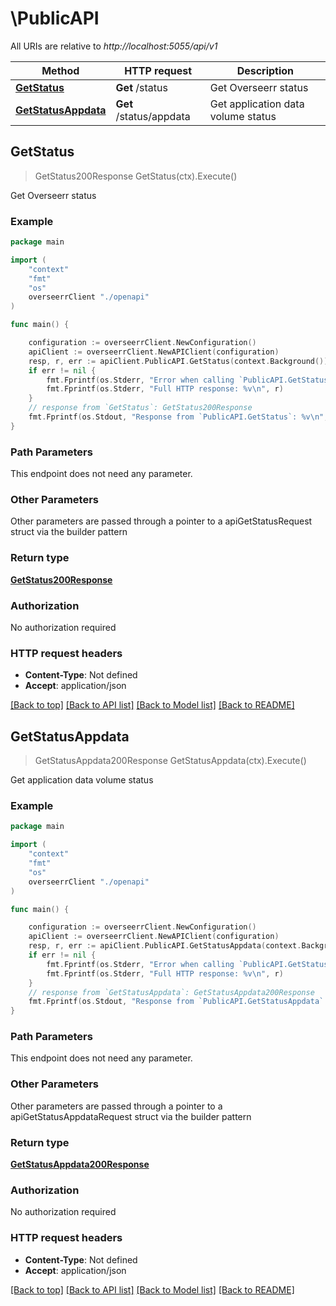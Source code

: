 # \PublicAPI

All URIs are relative to *http://localhost:5055/api/v1*

Method | HTTP request | Description
------------- | ------------- | -------------
[**GetStatus**](PublicAPI.md#GetStatus) | **Get** /status | Get Overseerr status
[**GetStatusAppdata**](PublicAPI.md#GetStatusAppdata) | **Get** /status/appdata | Get application data volume status



## GetStatus

> GetStatus200Response GetStatus(ctx).Execute()

Get Overseerr status



### Example

```go
package main

import (
    "context"
    "fmt"
    "os"
    overseerrClient "./openapi"
)

func main() {

    configuration := overseerrClient.NewConfiguration()
    apiClient := overseerrClient.NewAPIClient(configuration)
    resp, r, err := apiClient.PublicAPI.GetStatus(context.Background()).Execute()
    if err != nil {
        fmt.Fprintf(os.Stderr, "Error when calling `PublicAPI.GetStatus``: %v\n", err)
        fmt.Fprintf(os.Stderr, "Full HTTP response: %v\n", r)
    }
    // response from `GetStatus`: GetStatus200Response
    fmt.Fprintf(os.Stdout, "Response from `PublicAPI.GetStatus`: %v\n", resp)
}
```

### Path Parameters

This endpoint does not need any parameter.

### Other Parameters

Other parameters are passed through a pointer to a apiGetStatusRequest struct via the builder pattern


### Return type

[**GetStatus200Response**](GetStatus200Response.md)

### Authorization

No authorization required

### HTTP request headers

- **Content-Type**: Not defined
- **Accept**: application/json

[[Back to top]](#) [[Back to API list]](../README.md#documentation-for-api-endpoints)
[[Back to Model list]](../README.md#documentation-for-models)
[[Back to README]](../README.md)


## GetStatusAppdata

> GetStatusAppdata200Response GetStatusAppdata(ctx).Execute()

Get application data volume status



### Example

```go
package main

import (
    "context"
    "fmt"
    "os"
    overseerrClient "./openapi"
)

func main() {

    configuration := overseerrClient.NewConfiguration()
    apiClient := overseerrClient.NewAPIClient(configuration)
    resp, r, err := apiClient.PublicAPI.GetStatusAppdata(context.Background()).Execute()
    if err != nil {
        fmt.Fprintf(os.Stderr, "Error when calling `PublicAPI.GetStatusAppdata``: %v\n", err)
        fmt.Fprintf(os.Stderr, "Full HTTP response: %v\n", r)
    }
    // response from `GetStatusAppdata`: GetStatusAppdata200Response
    fmt.Fprintf(os.Stdout, "Response from `PublicAPI.GetStatusAppdata`: %v\n", resp)
}
```

### Path Parameters

This endpoint does not need any parameter.

### Other Parameters

Other parameters are passed through a pointer to a apiGetStatusAppdataRequest struct via the builder pattern


### Return type

[**GetStatusAppdata200Response**](GetStatusAppdata200Response.md)

### Authorization

No authorization required

### HTTP request headers

- **Content-Type**: Not defined
- **Accept**: application/json

[[Back to top]](#) [[Back to API list]](../README.md#documentation-for-api-endpoints)
[[Back to Model list]](../README.md#documentation-for-models)
[[Back to README]](../README.md)

